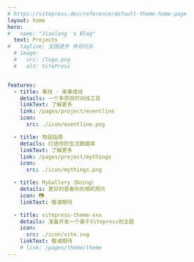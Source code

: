 ```yaml
---
# https://vitepress.dev/reference/default-theme-home-page
layout: home
hero:
#   name: "Jiaolong 's Blog"
  text: Projects
#   tagline: 无限进步 伴月行乐
  # image:
  #   src: /logo.png
  #   alt: VitePress


features:
  - title: 事线 - 串事成线
    details: 一个多项目时间线工具
    linkText: 了解更多
    link: /pages/project/eventline
    icon: 
      src: ./icon/eventline.png

  - title: 物品指南
    details: 打造你的生活数据库
    linkText: 了解更多
    link: /pages/project/mythings
    icon: 
      src: ./icon/mythings.png

  - title: MyGallery（Doing）
    details: 更好的查看你的相机照片
    icon: 📷
    linkText: 敬请期待

  - title: vitepress-theme-xxx
    details: 准备开发一个基于Vitepress的主题
    icon: 
      src: ./icon/vite.svg
    linkText: 敬请期待
    # link: /pages/theme/theme
---
```


